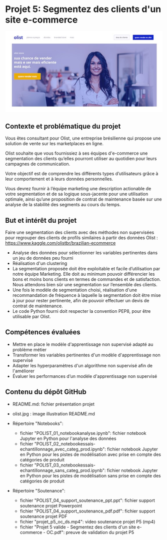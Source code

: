 <h1>Projet 5: Segmentez des clients d'un site e-commerce</h1>
  
![My Image](olist.jpg)

<h2>Contexte et problématique du projet</h2>

Vous êtes consultant pour Olist, une entreprise brésilienne qui propose une solution de vente sur les marketplaces en ligne.

Olist souhaite que vous fournissiez à ses équipes d'e-commerce une segmentation des clients qu’elles pourront utiliser au quotidien pour leurs campagnes de communication.

Votre objectif est de comprendre les différents types d’utilisateurs grâce à leur comportement et à leurs données personnelles.

Vous devrez fournir à l’équipe marketing une description actionable de votre segmentation et de sa logique sous-jacente pour une utilisation optimale, ainsi qu’une proposition de contrat de maintenance basée sur une analyse de la stabilité des segments au cours du temps.

<h2>But et intérêt du projet</h2>

Faire une segmentation des clients avec des méthodes non supervisées pour regrouper des clients de profils similaires à partir des données Olist : https://www.kaggle.com/olistbr/brazilian-ecommerce

- Analyse des données pour sélectionner les variables pertinentes dans un jeu de données peu fourni
- Réalisation d'un clustering
- La segmentation proposée doit être exploitable et facile d’utilisation par notre équipe Marketing. Elle doit au minimum pouvoir différencier les bons et moins bons clients en termes de commandes et de satisfaction. Nous attendons bien sûr une segmentation sur l’ensemble des clients.
- Une fois le modèle de segmentation choisi, réalisation d'une recommandation de fréquence à laquelle la segmentation doit être mise à jour pour rester pertinente, afin de pouvoir effectuer un devis de contrat de maintenance.
- Le code Python fourni doit respecter la convention PEP8, pour être utilisable par Olist.

<h2>Compétences évaluées</h2>

- Mettre en place le modèle d'apprentissage non supervisé adapté au problème métier
- Transformer les variables pertinentes d'un modèle d'apprentissage non supervisé
- Adapter les hyperparamètres d'un algorithme non supervisé afin de l'améliorer
- Évaluer les performances d’un modèle d'apprentissage non supervisé

<h2>Contenu du dépôt GitHub</h2>

- README.md: fichier présentation projet

- olist.jpg : image illustration README.md

- Répertoire "Notebooks":
  - fichier "POLIST_01_notebookanalyse.ipynb": fichier notebook Jupyter en Python pour l'analyse des données
  - fichier "POLIST_02_notebookessais-echantillonnage_avec_categ_prod.ipynb": fichier notebook Jupyter en Python pour les pistes de modélisation avec prise en compte des catégories de produit
  - fichier "POLIST_03_notebookessais-echantillonnage_sans_categ_prod.ipynb": fichier notebook Jupyter en Python pour les pistes de modélisation sans prise en compte des catégories de produit
  
- Répertoire "Soutenance":
  - fichier "POLIST_04_support_soutenance_ppt.ppt": fichier support soutenance projet Powerpoint
  - fichier "POLIST_04_support_soutenance_pdf.pdf": fichier support soutenance projet PDF
  - fichier "projet_p5_oc_ds.mp4": video soutenance projet P5 (mp4)
  - fichier "Projet 5 valide - Segmentez des clients d'un site e-commerce - OC.pdf": preuve de validation du projet P5